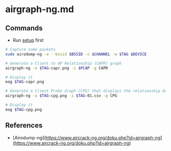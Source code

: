 # airgraph-ng.md

## Commands

* Run [setup](../setup.md) first

```bash
# Capture some packets
sudo airodump-ng -a --bssid $BSSID -c $CHANNEL -w $TAG $DEVICE

# Generate a Client to AP Relationship (CAPR) graph
airgraph-ng -o $TAG-capr.png -i $PCAP -g CAPR

# Display it
eog $TAG-capr.png

# Generate a Client Probe Graph (CPG) that displays the relationship between clients and probed networks
airgraph-ng -o $TAG-cpg.png -i $TAG-01.csv -g CPG

# Display it
eog $TAG-cpg.png
```

## References

* [Airodump-ng](https://www.aircrack-ng.org/doku.php?id=airgraph-ng](https://www.aircrack-ng.org/doku.php?id=airgraph-ng)